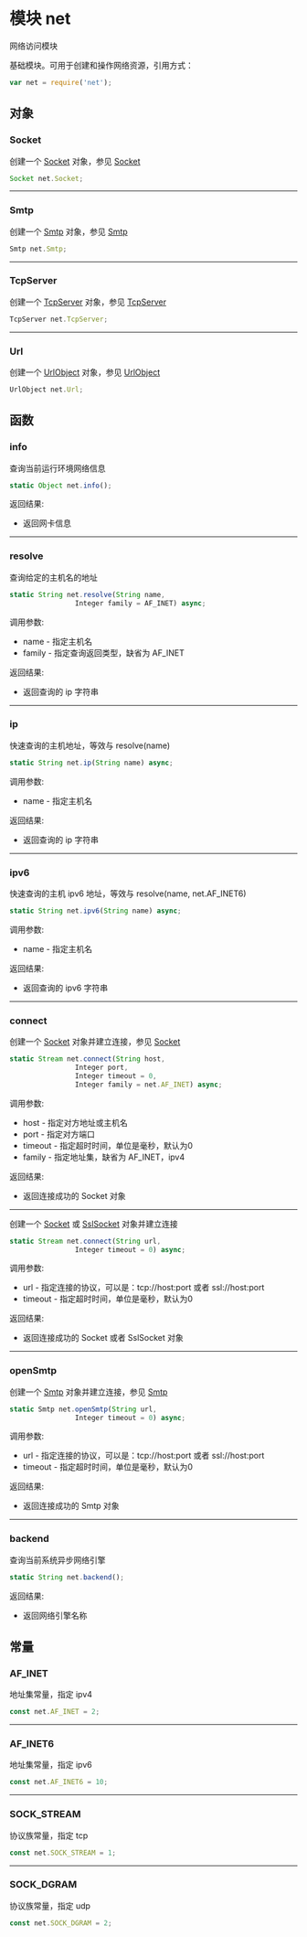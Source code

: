 # 模块 net
网络访问模块

基础模块。可用于创建和操作网络资源，引用方式：
```JavaScript
var net = require('net');
```
## 对象
        
### Socket
创建一个 [Socket](../../object/ifs/Socket.md) 对象，参见 [Socket](../../object/ifs/Socket.md)
```JavaScript
Socket net.Socket;
```

--------------------------
### Smtp
创建一个 [Smtp](../../object/ifs/Smtp.md) 对象，参见 [Smtp](../../object/ifs/Smtp.md)
```JavaScript
Smtp net.Smtp;
```

--------------------------
### TcpServer
创建一个 [TcpServer](../../object/ifs/TcpServer.md) 对象，参见 [TcpServer](../../object/ifs/TcpServer.md)
```JavaScript
TcpServer net.TcpServer;
```

--------------------------
### Url
创建一个 [UrlObject](../../object/ifs/UrlObject.md) 对象，参见 [UrlObject](../../object/ifs/UrlObject.md)
```JavaScript
UrlObject net.Url;
```

## 函数
        
### info
查询当前运行环境网络信息
```JavaScript
static Object net.info();
```

返回结果:
* 返回网卡信息

--------------------------
### resolve
查询给定的主机名的地址
```JavaScript
static String net.resolve(String name,
                Integer family = AF_INET) async;
```

调用参数:
* name - 指定主机名
* family - 指定查询返回类型，缺省为 AF_INET

返回结果:
* 返回查询的 ip 字符串

--------------------------
### ip
快速查询的主机地址，等效与 resolve(name)
```JavaScript
static String net.ip(String name) async;
```

调用参数:
* name - 指定主机名

返回结果:
* 返回查询的 ip 字符串

--------------------------
### ipv6
快速查询的主机 ipv6 地址，等效与 resolve(name, net.AF_INET6)
```JavaScript
static String net.ipv6(String name) async;
```

调用参数:
* name - 指定主机名

返回结果:
* 返回查询的 ipv6 字符串

--------------------------
### connect
创建一个 [Socket](../../object/ifs/Socket.md) 对象并建立连接，参见 [Socket](../../object/ifs/Socket.md)
```JavaScript
static Stream net.connect(String host,
                Integer port,
                Integer timeout = 0,
                Integer family = net.AF_INET) async;
```

调用参数:
* host - 指定对方地址或主机名
* port - 指定对方端口
* timeout - 指定超时时间，单位是毫秒，默认为0
* family - 指定地址集，缺省为 AF_INET，ipv4

返回结果:
* 返回连接成功的 Socket 对象

--------------------------
创建一个 [Socket](../../object/ifs/Socket.md) 或 [SslSocket](../../object/ifs/SslSocket.md) 对象并建立连接
```JavaScript
static Stream net.connect(String url,
                Integer timeout = 0) async;
```

调用参数:
* url - 指定连接的协议，可以是：tcp://host:port 或者 ssl://host:port
* timeout - 指定超时时间，单位是毫秒，默认为0

返回结果:
* 返回连接成功的 Socket 或者 SslSocket 对象

--------------------------
### openSmtp
创建一个 [Smtp](../../object/ifs/Smtp.md) 对象并建立连接，参见 [Smtp](../../object/ifs/Smtp.md)
```JavaScript
static Smtp net.openSmtp(String url,
                Integer timeout = 0) async;
```

调用参数:
* url - 指定连接的协议，可以是：tcp://host:port 或者 ssl://host:port
* timeout - 指定超时时间，单位是毫秒，默认为0

返回结果:
* 返回连接成功的 Smtp 对象

--------------------------
### backend
查询当前系统异步网络引擎
```JavaScript
static String net.backend();
```

返回结果:
* 返回网络引擎名称

## 常量
        
### AF_INET
地址集常量，指定 ipv4
```JavaScript
const net.AF_INET = 2;
```

--------------------------
### AF_INET6
地址集常量，指定 ipv6
```JavaScript
const net.AF_INET6 = 10;
```

--------------------------
### SOCK_STREAM
协议族常量，指定 tcp
```JavaScript
const net.SOCK_STREAM = 1;
```

--------------------------
### SOCK_DGRAM
协议族常量，指定 udp
```JavaScript
const net.SOCK_DGRAM = 2;
```

